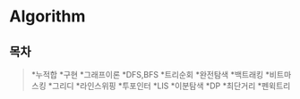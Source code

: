 # Algorithm
## 목차
> *누적합
> *구현
> *그래프이론
> *DFS,BFS
> *트리순회
> *완전탐색
> *백트래킹
> *비트마스킹
> *그리디
> *라인스위핑
> *투포인터
> *LIS
> *이분탐색
> *DP
> *최단거리
> *펜윅트리

